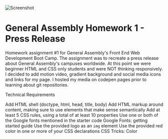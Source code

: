 ﻿![Screenshot
](https://raw.githubusercontent.com/Greg-Larson-NY/GA-Homework1/main/screen1.png)
# General Assembly Homework 1 - Press Release

Homework assignment #1 for General Assembly's Front End Web Development Boot Camp. The assignment was to recreate a press release about General Assembly's campuses worldwide. At this point we were beginner HTML and CSS only students and were NOT thinking responsively. I decided to add motion video, gradient background and social media icons and links for my page. I hosted my media on codepen pages prior to learning about git repositories.

Technical Requirements

Add HTML shell (doctype, html, head, title, body) 
Add HTML markup around content, making sure to use elements that make sense semantically
Add at least 5 CSS rules, using a total of at least 10 properties
Use one or both of the Google fonts mentioned in the starter code
Google Fonts: getting started guide
Use the provided logo as an `img` element
Use the provided red color in one or more of your CSS declarations
CSS Tricks: Color





